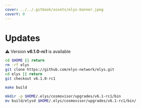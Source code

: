 ```yaml
---
cover: ../../.gitbook/assets/elys-banner.jpeg
coverY: 0
---
```


# Updates

⚠️ Version **v6.1.0-rc1** is available

```bash
cd $HOME || return
rm -rf elys
git clone https://github.com/elys-network/elys.git
cd elys || return
git checkout v6.1.0-rc1

make build

mkdir -p $HOME/.elys/cosmovisor/upgrades/v6.1-rc1/bin
mv build/elysd $HOME/.elys/cosmovisor/upgrades/v6.1-rc1/bin/
```
